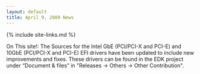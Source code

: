 ```yaml
---
layout: default
title: April 9, 2009 News
---
```

{% include site-links.md %}

On This site!: The Sources for the Intel GbE (PCI/PCI-X and PCI-E) and 10GbE (PCI/PCI-X and PCI-E) EFI drivers have been updated to include new improvements and fixes. These drivers can be found in the EDK project under “Document & files” in "Releases -> Others -> Other Contribution".